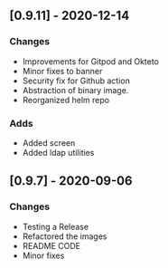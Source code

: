 ## [0.9.11] - 2020-12-14
### Changes
- Improvements for Gitpod and Okteto
- Minor fixes to banner
- Security fix for Github action
- Abstraction of binary image.
- Reorganized helm repo

### Adds
- Added screen
- Added ldap utilities

## [0.9.7] - 2020-09-06
### Changes
- Testing a Release
- Refactored the images
- README CODE
- Minor fixes


